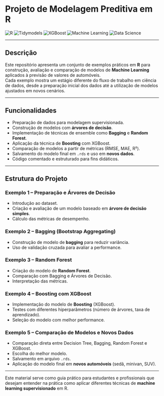 # Projeto de Modelagem Preditiva em R

![R](https://img.shields.io/badge/R-Linguagem-276DC3?style=flat-square&logo=r)
![Tidymodels](https://img.shields.io/badge/Tidymodels-Framework-FF3366?style=flat-square&logo=r)
![XGBoost](https://img.shields.io/badge/XGBoost-Boosting-FF8000?style=flat-square&logo=python)
![Machine Learning](https://img.shields.io/badge/Machine%20Learning-Modelos-102230?style=flat-square&logo=opsgenie)
![Data Science](https://img.shields.io/badge/Data%20Science-Análise-4B8BBE?style=flat-square&logo=anaconda)

---

## Descrição
Este repositório apresenta um conjunto de exemplos práticos em **R** para construção, avaliação e comparação de modelos de **Machine Learning** aplicados à previsão de valores de automóveis.  
Cada exemplo mostra um estágio diferente do fluxo de trabalho em ciência de dados, desde a preparação inicial dos dados até a utilização de modelos ajustados em novos cenários.

---

## Funcionalidades
- Preparação de dados para modelagem supervisionada.  
- Construção de modelos com **árvores de decisão**.  
- Implementação de técnicas de ensemble como **Bagging** e **Random Forest**.  
- Aplicação da técnica de **Boosting** com XGBoost.  
- Comparação de modelos a partir de métricas (RMSE, MAE, R²).  
- Salvamento do modelo final em `.rds` e uso em **novos dados**.  
- Código comentado e estruturado para fins didáticos.  

---

## Estrutura do Projeto

### Exemplo 1 – Preparação e Árvores de Decisão
- Introdução ao dataset.  
- Criação e avaliação de um modelo baseado em **árvore de decisão simples**.  
- Cálculo das métricas de desempenho.  

### Exemplo 2 – Bagging (Bootstrap Aggregating)
- Construção de modelo de **bagging** para reduzir variância.  
- Uso de validação cruzada para avaliar a performance.  

### Exemplo 3 – Random Forest
- Criação do modelo de **Random Forest**.  
- Comparação com Bagging e Árvores de Decisão.  
- Interpretação das métricas.  

### Exemplo 4 – Boosting com XGBoost
- Implementação do modelo de **Boosting** (XGBoost).  
- Testes com diferentes hiperparâmetros (número de árvores, taxa de aprendizado).  
- Seleção do modelo com melhor performance.  

### Exemplo 5 – Comparação de Modelos e Novos Dados
- Comparação direta entre Decision Tree, Bagging, Random Forest e XGBoost.  
- Escolha do melhor modelo.  
- Salvamento em arquivo `.rds`.  
- Aplicação do modelo final em **novos automóveis** (sedã, minivan, SUV).  

---

Este material serve como guia prático para estudantes e profissionais que desejam entender na prática como aplicar diferentes técnicas de **machine learning supervisionado** em R.
